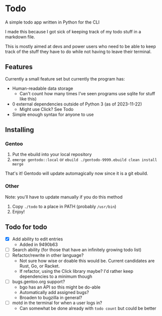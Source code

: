 # Todo

A simple todo app written in Python for the CLI

I made this because I got sick of keeping track of my todo stuff in a markdown 
file.

This is mostly aimed at devs and power users who need to be able to keep track
of the stuff they have to do while not having to leave their terminal.

## Features

Currently a small feature set but currently the program has:
- Human-readable data storage 
  - Can't count how many times I've seen programs use sqlite for stuff like this)
- 0 external dependencies outside of Python 3 (as of 2023-11-22)
  - Might use Click? See Todo
- Simple enough syntax for anyone to use

## Installing

### Gentoo

1. Put the ebuild into your local repository
2. `emerge gentodo::local` or `ebuild ./gentodo-9999.ebuild clean install merge`

That's it! Gentodo will update automagically now since it is a git ebuild.

### Other

Note: you'll have to update manually if you do this method

1. Copy `./todo` to a place in PATH (probably `/usr/bin`)
2. Enjoy!

## Todo for todo

- [x] Add ability to edit entries
  - Added in 9490b63
- [ ] Search ability (for those that have an infinitely growing todo list)
- [ ] Refactor/rewrite in other language? 
  - Not sure how wise or doable this would be. Current candidates are Rust, Go, or Racket.
  - If refactor, using the Click library maybe? I'd rather keep dependencies to a minimum though
- [ ] bugs.gentoo.org support?
  - bgo has an API so this might be do-able
  - Automatically add assigned bugs?
  - Broaden to bugzilla in general?
- [ ] motd in the terminal for when a user logs in?
  - Can somewhat be done already with `todo count` but could be better
